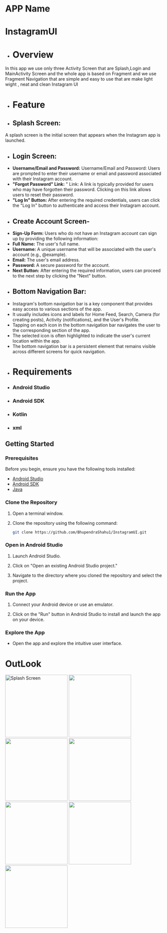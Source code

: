 # APP Name 
# InstagramUI
- # Overview
In this app we use only three Activity Screen that are Splash,Login and MainActivity Screen and the whole app is based on Fragment and we use Fragment Navigation that are simple and easy to use that are make light wight , neat and clean Instagram UI
- # Feature 
- ## Splash Screen:
A splash screen is the initial screen that appears when the Instagram app is launched.
- ## Login Screen:
-  **Username/Email and Password:** Username/Email and Password: Users are prompted to enter their username or email and password associated with their Instagram account.
- **"Forgot Password" Link:** " Link: A link is typically provided for users who may have forgotten their password. Clicking on this link allows users to reset their password.
- **"Log In" Button:** After entering the required credentials, users can click the "Log In" button to authenticate and access their Instagram account.
- ## Create Account Screen-
- **Sign-Up Form:** Users who do not have an Instagram account can sign up by providing the following information:
- **Full Name:** The user's full name.
- **Username:** A unique username that will be associated with the user's account (e.g., @example).
- **Email:** The user's email address.
- **Password:** A secure password for the account.
- **Next Button:** After entering the required information, users can proceed to the next step by clicking the "Next" button.
- ## Bottom Navigation Bar:
- Instagram's bottom navigation bar is a key component that provides easy access to various sections of the app.
- It usually includes icons and labels for Home Feed, Search, Camera (for creating posts), Activity (notifications), and the User's Profile.
- Tapping on each icon in the bottom navigation bar navigates the user to the corresponding section of the app.
- The selected icon is often highlighted to indicate the user's current location within the app.
- The bottom navigation bar is a persistent element that remains visible across different screens for quick navigation.
- # Requirements
 - ### Android Studio
- ### Android SDK
- ### Kotlin
- ### xml
 ## Getting Started

### Prerequisites

Before you begin, ensure you have the following tools installed:

- [Android Studio](https://developer.android.com/studio)
- [Android SDK](https://developer.android.com/studio#downloads)
- [Java](https://docs.oracle.com/javase/tutorial/java/index.html)

### Clone the Repository

1. Open a terminal window.

2. Clone the repository using the following command:

    ```bash
    git clone https://github.com/BhupendraShahu1/InstagramUI.git
    ```

### Open in Android Studio

1. Launch Android Studio.

2. Click on "Open an existing Android Studio project."

3. Navigate to the directory where you cloned the repository and select the project.

### Run the App

1. Connect your Android device or use an emulator.

2. Click on the "Run" button in Android Studio to install and launch the app on your device.

### Explore the App

- Open the app and explore the intuitive user interface.
# OutLook
<img src="https://github.com/BhupendraShahu1/InstagramUI/assets/149964984/102ef46f-ea68-481d-9b84-a5b3e27ab9b4Splash.jpg" alt="Splash Screen" width="200" hight="300"/>
<img src="https://github.com/BhupendraShahu1/InstagramUI/assets/149964984/f99ef8b9-af26-429b-8811-585f135ba802/login.jPg" width="200" hight="300"/>

<img src="https://github.com/BhupendraShahu1/InstagramUI/assets/149964984/2676c6b6-b49c-4708-9c23-98651f9d4e4f/CreatName.jpg" width="200" hight="300"/>
<img src="https://github.com/BhupendraShahu1/InstagramUI/assets/149964984/f0453faf-bebe-4ef4-b1f5-92dee3e2ca4e/MicrosoftTeams-image.jpg" width="200" hight="300"/>

<img src="https://github.com/BhupendraShahu1/InstagramUI/assets/149964984/1be337af-777e-4565-a085-40f1ab0143b3/.jpg" width="200" hight="300"/>
<img src="https://github.com/BhupendraShahu1/InstagramUI/assets/149964984/6141f645-7c9d-4947-afc1-93d43298a432"/.jpg" width="200" hight="300"/>
<img src="https://github.com/BhupendraShahu1/InstagramUI/assets/149964984/51087566-b465-47ec-a687-a065c52e6226/.jpg" width="200" hight="300"/>

